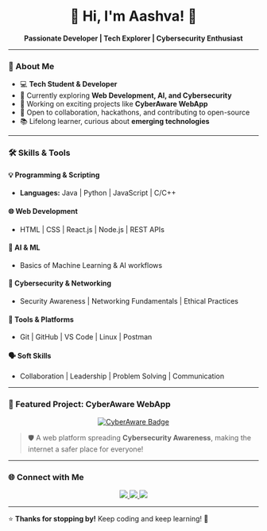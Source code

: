 <h1 align="center">👋 Hi, I'm Aashva! 🌟</h1>

<p align="center">
  <b>Passionate Developer | Tech Explorer | Cybersecurity Enthusiast</b>
</p>

---

### 🚀 About Me
- 💻 **Tech Student & Developer**  
- 🌱 Currently exploring **Web Development, AI, and Cybersecurity**  
- 🔭 Working on exciting projects like **CyberAware WebApp**  
- 🤝 Open to collaboration, hackathons, and contributing to open-source  
- 📚 Lifelong learner, curious about **emerging technologies**

---

### 🛠️ Skills & Tools

#### 💡 **Programming & Scripting**
- **Languages:** Java | Python | JavaScript | C/C++

#### 🌐 **Web Development**
- HTML | CSS | React.js | Node.js | REST APIs  

#### 🧠 **AI & ML**
- Basics of Machine Learning & AI workflows

#### 🔐 **Cybersecurity & Networking**
- Security Awareness | Networking Fundamentals | Ethical Practices

#### 🧰 **Tools & Platforms**
- Git | GitHub | VS Code | Linux | Postman

#### 🗣️ **Soft Skills**
- Collaboration | Leadership | Problem Solving | Communication

---

### 🚧 Featured Project: **CyberAware WebApp**
<p align="center">
  <a href="https://cyberaware.vercel.app" target="_blank">
    <img src="https://img.shields.io/badge/Visit%20Now-0A66C2?style=for-the-badge&logo=vercel&logoColor=white" alt="CyberAware Badge" />
  </a>
</p>

> 🛡️ A web platform spreading **Cybersecurity Awareness**, making the internet a safer place for everyone!

---

### 🌐 Connect with Me  
<p align="center">
  <a href="https://www.linkedin.com/in/YOUR-LINKEDIN" target="_blank">
    <img src="https://img.shields.io/badge/LinkedIn-0A66C2?style=for-the-badge&logo=linkedin&logoColor=white" />
  </a>
  <a href="mailto:YOUR-EMAIL@gmail.com">
    <img src="https://img.shields.io/badge/Email-D14836?style=for-the-badge&logo=gmail&logoColor=white" />
  </a>
  <a href="https://github.com/AASHVA-bit" target="_blank">
    <img src="https://img.shields.io/badge/GitHub-333?style=for-the-badge&logo=github&logoColor=white" />
  </a>
</p>

---

⭐ **Thanks for stopping by!** Keep coding and keep learning! 🚀

